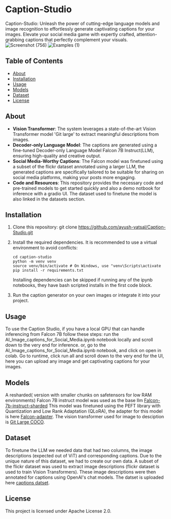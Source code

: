 # Caption-Studio
Caption-Studio: Unleash the power of cutting-edge language models and image recognition to effortlessly generate captivating captions for your images. Elevate your social media game with expertly crafted, attention-grabbing captions that perfectly complement your visuals.
![Screenshot (756)](https://github.com/ayush-vatsal/Caption-Studio/assets/57457066/4c87ed62-c5d0-463a-b5c5-af479f397d06)
![Examples (1)](https://github.com/ayush-vatsal/Caption-Studio/assets/57457066/9dc2a8bb-eb7d-4748-8f68-e28be5ee050f)

## Table of Contents

- [About](#about)
- [Installation](#installation)
- [Usage](#usage)
- [Models](#models)
- [Dataset](#dataset)
- [License](#license)

## About

- **Vision Transformer**: The system leverages a state-of-the-art Vision Transformer model 'Git large' to extract meaningful descriptions from images.
- **Decoder-only Language Model**: The captions are generated using a fine-tuned Decoder-only Language Model Falcon 7B Instruct(LLM), ensuring high-quality and creative output.
- **Social Media-Worthy Captions**: The Falcon model was finetuned using a subset of the flickr dataset annotated using a larger LLM, the generated captions are specifically tailored to be suitable for sharing on social media platforms, making your posts more engaging.
- **Code and Resources**: This repository provides the necessary code and pre-trained models to get started quickly and also a demo notbook for inference with a gradio UI. The dataset used to finetune the model is also linked in the datasets section.

## Installation

1. Clone this repository: git clone https://github.com/ayush-vatsal/Caption-Studio.git
2. Install the required dependencies. It is recommended to use a virtual environment to avoid conflicts:
     ```
     cd caption-studio
     python -m venv venv
     source venv/bin/activate # On Windows, use "venv\Scripts\activate
     pip install -r requirements.txt
     ```
     Installing dependencies can be skipped if running any of the ipynb notebooks,
     they have bash scripted installs in the first code block.
     
4. Run the caption generator on your own images or integrate it into your project.

## Usage
To use the Caption Studio, if you have a local GPU that can handle inferencing from Falcon 7B follow these steps:
run the AI_Image_captions_for_Social_Media.ipynb notebook locally and scroll down to the very end for inference.
or, go to the AI_Image_captions_for_Social_Media.ipynb notebook, and click on open in colab. Go to runtime, click run all and scroll down to the very end for the UI, here you can upload any image and get captivating captions for your images. 

## Models
A resharded( version with smaller chunks on safetensors for low RAM environments) Falcon 7B instruct model was used as the base llm [Falcon-7b-instruct-sharded](https://huggingface.co/vilsonrodrigues/falcon-7b-instruct-sharded)
This model was finetuned using the PEFT library with Quantization and Low Rank Adaptation (QLoRA), the adapter for this model is here [Falcon-adapter](https://huggingface.co/ayush-vatsal/caption_qlora_finetune).
The vision transformer used for image to desciption is [Git Large COCO](https://huggingface.co/microsoft/git-large-coco).

## Dataset
To finetune the LLM we needed data that had two columns, the image descriptions (expected out of ViT) and corresponding captions. Due to the unique nature of this dataset, we had to create our own data. A subset of the flickr dataset was used to extract image descriptions (flickr dataset is used to train Vision Transformers).
These image descriptions were then annotated for captions using OpenAI's chat models. 
The datset is uploaded here [captions datset](https://huggingface.co/datasets/ayush-vatsal/description_to_caption).

## License
This project is licensed under Apache License 2.0.
